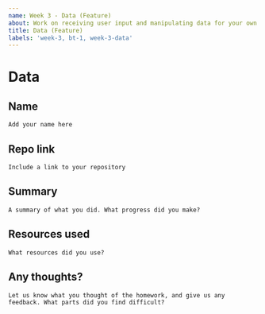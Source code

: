 ```yaml
---
name: Week 3 - Data (Feature)
about: Work on receiving user input and manipulating data for your own Job Story.
title: Data (Feature)
labels: 'week-3, bt-1, week-3-data'
---
```


# Data

## Name
`Add your name here`

## Repo link
`Include a link to your repository`

## Summary
`A summary of what you did. What progress did you make?`

## Resources used
`What resources did you use?`

## Any thoughts?
`Let us know what you thought of the homework, and give us any feedback. What parts did you find difficult?`
